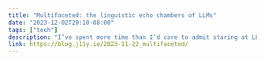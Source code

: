 ```yaml
---
title: "Multifaceted: the linguistic echo chambers of LLMs"
date: "2023-12-02T20:10-08:00"
tags: ["tech"]
description: "I’ve spent more time than I’d care to admit staring at LLM output. And there’s something that I’ve noticed: LLM-generated prose has a kind of… vibe."
link: https://blog.j11y.io/2023-11-22_multifaceted/
---
```

